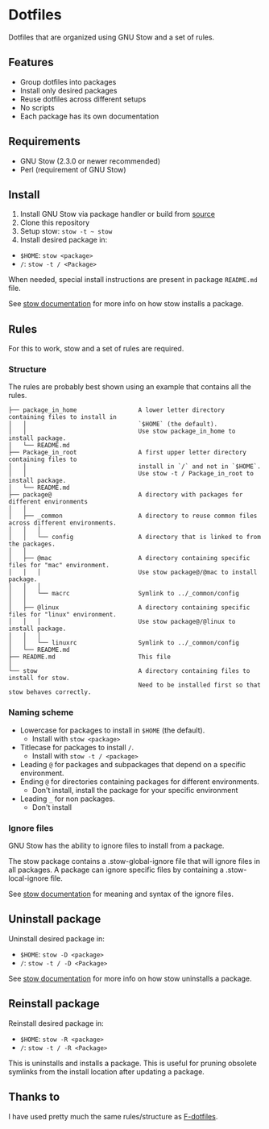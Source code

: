 # Dotfiles
Dotfiles that are organized using GNU Stow and a set of rules.

## Features

- Group dotfiles into packages
- Install only desired packages
- Reuse dotfiles across different setups
- No scripts
- Each package has its own documentation

## Requirements

- GNU Stow (2.3.0 or newer recommended)
- Perl (requirement of GNU Stow)

## Install

1. Install GNU Stow via package handler or build from [source](http://ftp.gnu.org/gnu/stow/)
1. Clone this repository
1. Setup stow: `stow -t ~ stow`
1. Install desired package in:
  * `$HOME`: `stow <package>`
  * `/`: `stow -t / <Package>`

When needed, special install instructions are present in package `README.md` file.

See [stow documentation](https://www.gnu.org/software/stow/manual/html_node/Installing-Packages.html)
for more info on how stow installs a package.

## Rules

For this to work, stow and a set of rules are required.

### Structure

The rules are probably best shown using an example that contains all the rules.

    ├── package_in_home                 A lower letter directory containing files to install in
    │   │                               `$HOME` (the default).
    │   │                               Use stow package_in_home to install package.
    │   └── README.md
    ├── Package_in_root                 A first upper letter directory containing files to
    │   │                               install in `/` and not in `$HOME`.
    │   │                               Use stow -t / Package_in_root to install package.
    │   └── README.md
    ├── package@                        A directory with packages for different environments
    │   │
    │   ├── _common                     A directory to reuse common files across different environments.
    │   │   │
    │   │   └── config                  A directory that is linked to from the packages.
    │   │
    │   ├── @mac                        A directory containing specific files for "mac" environment.
    │   │   │                           Use stow package@/@mac to install package.
    │   │   │
    │   │   └── macrc                   Symlink to ../_common/config
    │   │
    │   ├── @linux                      A directory containing specific files for "linux" environment.
    │   │   │                           Use stow package@/@linux to install package.
    │   │   │
    │   │   └── linuxrc                 Symlink to ../_common/config
    │   └── README.md
    ├── README.md                       This file
    │
    └── stow                            A directory containing files to install for stow.
                                        Need to be installed first so that stow behaves correctly.

### Naming scheme

- Lowercase for packages to install in `$HOME` (the default).
  - Install with `stow <package>`
- Titlecase for packages to install `/`.
  - Install with `stow -t / <package>`
- Leading `@` for packages and subpackages that depend on a specific environment.
- Ending `@` for directories containing packages for different environments.
  - Don't install, install the package for your specific environment
- Leading `_` for non packages.
  - Don't install

### Ignore files

GNU Stow has the ability to ignore files to install from a package.

The stow package contains a .stow-global-ignore file that will ignore files in all packages.
A package can ignore specific files by containing a .stow-local-ignore file.

See [stow documentation](https://www.gnu.org/software/stow/manual/html_node/Types-And-Syntax-Of-Ignore-Lists.html)
for meaning and syntax of the ignore files.

## Uninstall package

Uninstall desired package in:
  * `$HOME`: `stow -D <package>`
  * `/`: `stow -t / -D <Package>`

See [stow documentation](https://www.gnu.org/software/stow/manual/html_node/Deleting-Packages.html)
for more info on how stow uninstalls a package.

## Reinstall package

Reinstall desired package in:
  * `$HOME`: `stow -R <package>`
  * `/`: `stow -t / -R <Package>`

This is uninstalls and installs a package.
This is useful for pruning obsolete symlinks from the install location after updating a package.

## Thanks to
I have used pretty much the same rules/structure as [F-dotfiles](https://github.com/Kraymer/F-dotfiles).
